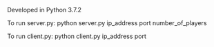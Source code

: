 Developed in Python 3.7.2

To run server.py:
python server.py ip_address port number_of_players

To run client.py:
python client.py ip_address port